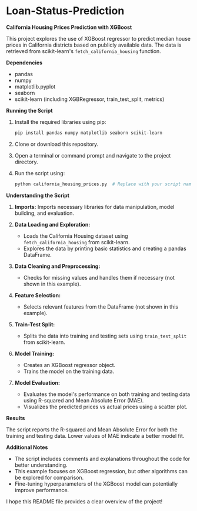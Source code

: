 # Loan-Status-Prediction
**California Housing Prices Prediction with XGBoost**

This project explores the use of XGBoost regressor to predict median house prices in California districts based on publicly available data. The data is retrieved from scikit-learn's `fetch_california_housing` function.

**Dependencies**

* pandas
* numpy
* matplotlib.pyplot
* seaborn
* scikit-learn (including XGBRegressor, train_test_split, metrics)

**Running the Script**

1. Install the required libraries using pip:

   ```bash
   pip install pandas numpy matplotlib seaborn scikit-learn
   ```

2. Clone or download this repository.

3. Open a terminal or command prompt and navigate to the project directory.

4. Run the script using:

   ```bash
   python california_housing_prices.py  # Replace with your script name
   ```

**Understanding the Script**

1. **Imports:** Imports necessary libraries for data manipulation, model building, and evaluation.

2. **Data Loading and Exploration:**
   - Loads the California Housing dataset using `fetch_california_housing` from scikit-learn.
   - Explores the data by printing basic statistics and creating a pandas DataFrame.

3. **Data Cleaning and Preprocessing:**
   - Checks for missing values and handles them if necessary (not shown in this example).

4. **Feature Selection:**
   - Selects relevant features from the DataFrame (not shown in this example).

5. **Train-Test Split:**
   - Splits the data into training and testing sets using `train_test_split` from scikit-learn.

6. **Model Training:**
   - Creates an XGBoost regressor object.
   - Trains the model on the training data.

7. **Model Evaluation:**
   - Evaluates the model's performance on both training and testing data using R-squared and Mean Absolute Error (MAE).
   - Visualizes the predicted prices vs actual prices using a scatter plot.

**Results**

The script reports the R-squared and Mean Absolute Error for both the training and testing data. Lower values of MAE indicate a better model fit.

**Additional Notes**

- The script includes comments and explanations throughout the code for better understanding.
- This example focuses on XGBoost regression, but other algorithms can be explored for comparison.
- Fine-tuning hyperparameters of the XGBoost model can potentially improve performance.

I hope this README file provides a clear overview of the project!
